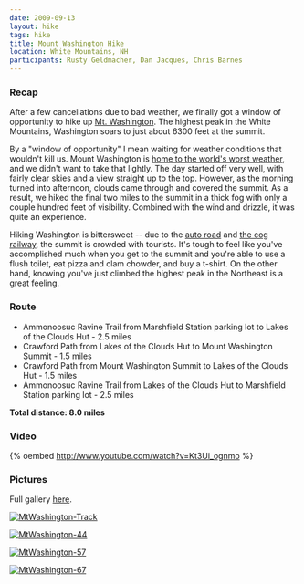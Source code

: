 ```yaml
---
date: 2009-09-13
layout: hike
tags: hike
title: Mount Washington Hike
location: White Mountains, NH
participants: Rusty Geldmacher, Dan Jacques, Chris Barnes
---
```


### Recap

After a few cancellations due to bad weather, we finally got a window of opportunity to hike up [Mt. Washington](http://en.wikipedia.org/wiki/Mount_Washington_%28New_Hampshire%29). The highest peak in the White Mountains, Washington soars to just about 6300 feet at the summit.

By a "window of opportunity" I mean waiting for weather conditions that wouldn't kill us. Mount Washington is [home to the world's worst weather](http://www.mountwashington.org/), and we didn't want to take that lightly. The day started off very well, with fairly clear skies and a view straight up to the top. However, as the morning turned into afternoon, clouds came through and covered the summit. As a result, we hiked the final two miles to the summit in a thick fog with only a couple hundred feet of visibility. Combined with the wind and drizzle, it was quite an experience.

Hiking Washington is bittersweet -- due to the [auto road](http://www.mountwashingtonautoroad.com/) and [the cog railway](http://www.thecog.com/), the summit is crowded with tourists. It's tough to feel like you've accomplished much when you get to the summit and you're able to use a flush toilet, eat pizza and clam chowder, and buy a t-shirt. On the other hand, knowing you've just climbed the highest peak in the Northeast is a great feeling.

### Route

  * Ammonoosuc Ravine Trail from Marshfield Station parking lot to Lakes of the Clouds Hut - 2.5 miles
  * Crawford Path from Lakes of the Clouds Hut to Mount Washington Summit - 1.5 miles
  * Crawford Path from Mount Washington Summit to Lakes of the Clouds Hut - 1.5 miles
  * Ammonoosuc Ravine Trail from Lakes of the Clouds Hut to Marshfield Station parking lot - 2.5 miles

**Total distance: 8.0 miles**

### Video

{% oembed http://www.youtube.com/watch?v=Kt3Ui_ognmo %}

### Pictures

Full gallery [here](http://www.flickr.com/photos/geldmacher/sets/72157622250039181/).

[![MtWashington-Track](http://farm3.static.flickr.com/2456/3922456410_00a821b599.jpg)](http://www.flickr.com/photos/geldmacher/3922456410/)

[![MtWashington-44](http://farm4.static.flickr.com/3498/3922397374_b4d7b4ac9e.jpg)](http://www.flickr.com/photos/geldmacher/3922397374/)

[![MtWashington-57](http://farm3.static.flickr.com/2473/3922404948_7203cd5f63.jpg)](http://www.flickr.com/photos/geldmacher/3922404948/)

[![MtWashington-67](http://farm4.static.flickr.com/3477/3921626667_2aca4b2d24.jpg)](http://www.flickr.com/photos/geldmacher/3921626667/)
